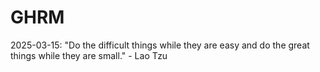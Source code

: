 # GHRM

2025-03-15: "Do the difficult things while they are easy and do the great things while they are small." - Lao Tzu